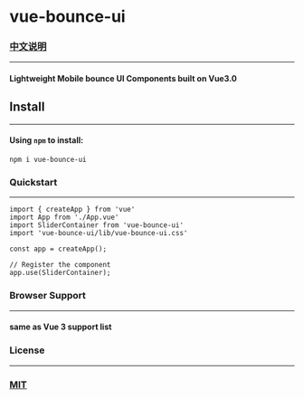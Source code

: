 # vue-bounce-ui  
### [中文说明](https://github.com/wentianl20/vue-bounce-ui/blob/master/README.zh-CN.md)

---

#### Lightweight Mobile bounce UI Components built on Vue3.0

## Install

---

#### Using `npm` to install:

```
npm i vue-bounce-ui
```

### Quickstart

---

```
import { createApp } from 'vue'
import App from './App.vue'
import SliderContainer from 'vue-bounce-ui'
import 'vue-bounce-ui/lib/vue-bounce-ui.css'

const app = createApp();

// Register the component
app.use(SliderContainer);
```

### Browser Support

---

#### same as Vue 3 support list

### License

---

### [MIT](https://en.wikipedia.org/wiki/MIT_License)


